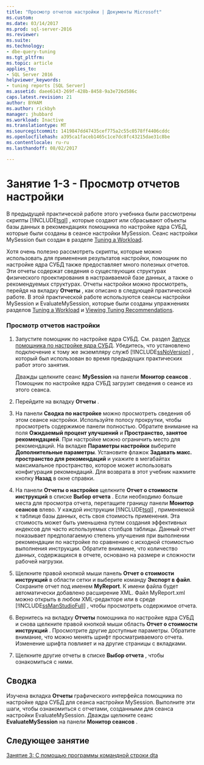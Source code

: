 ```yaml
---
title: "Просмотр отчетов настройки | Документы Microsoft"
ms.custom: 
ms.date: 03/14/2017
ms.prod: sql-server-2016
ms.reviewer: 
ms.suite: 
ms.technology:
- dbe-query-tuning
ms.tgt_pltfrm: 
ms.topic: article
applies_to:
- SQL Server 2016
helpviewer_keywords:
- tuning reports [SQL Server]
ms.assetid: daee6143-269f-428b-8458-9a3e726d586c
caps.latest.revision: 21
author: BYHAM
ms.author: rickbyh
manager: jhubbard
ms.workload: Inactive
ms.translationtype: MT
ms.sourcegitcommit: 1419847dd47435cef775a2c55c0578ff4406cddc
ms.openlocfilehash: a395ca1faceb1465c1ce7dc8fc43215dae31c8be
ms.contentlocale: ru-ru
ms.lasthandoff: 08/02/2017

---
```

# <a name="lesson-1-3---viewing-tuning-reports"></a>Занятие 1-3 - Просмотр отчетов настройки
В предыдущей практической работе этого учебника были рассмотрены скрипты [!INCLUDE[tsql](../../includes/tsql-md.md)] , которые создают или сбрасывают объекты базы данных в рекомендациях помощника по настройке ядра СУБД, которые были созданы в сеансе настройки MySession. Сеанс настройки MySession был создан в разделе [Tuning a Workload](../../tools/dta/lesson-1-1-tuning-a-workload.md).  
  
Хотя очень полезно рассмотреть скрипты, которые можно использовать для применения результатов настройки, помощник по настройке ядра СУБД также предоставляет много полезных отчетов. Эти отчеты содержат сведения о существующих структурах физического проектирования в настраиваемой базе данных, а также о рекомендуемых структурах. Отчеты настройки можно просмотреть, перейдя на вкладку **Отчеты** , как описано в следующей практической работе. В этой практической работе используются сеансы настройки MySession и EvaluateMySession, которые были созданы упражнениях разделов [Tuning a Workload](../../tools/dta/lesson-1-1-tuning-a-workload.md) и [Viewing Tuning Recommendations](../../tools/dta/lesson-1-2-viewing-tuning-recommendations.md).  
  
### <a name="view-tuning-reports"></a>Просмотр отчетов настройки  
  
1.  Запустите помощник по настройке ядра СУБД. См. раздел [Запуск помощника по настройке ядра СУБД](../../tools/dta/lesson-1-1-launching-database-engine-tuning-advisor.md). Убедитесь, что установлено подключение к тому же экземпляру служб [!INCLUDE[ssNoVersion](../../includes/ssnoversion-md.md)] , который был использован во время предыдущих практических работ этого занятия.  
  
    Дважды щелкните сеанс **MySession** на панели **Монитор сеансов** . Помощник по настройке ядра СУБД загрузит сведения о сеансе из этого сеанса.  
  
2.  Перейдите на вкладку **Отчеты** .  
  
3.  На панели **Сводка по настройке** можно просмотреть сведения об этом сеансе настройки. Используйте полосу прокрутки, чтобы просмотреть содержимое панели полностью. Обратите внимание на поля **Ожидаемый процент улучшений** и **Пространство, занятое рекомендацией**. При настройке можно ограничить место для рекомендаций. На вкладке **Параметры настройки** выберите **Дополнительные параметры**. Установите флажок **Задавать макс. пространство для рекомендаций** и укажите в мегабайтах максимальное пространство, которое может использовать конфигурация рекомендаций. Для возврата в этот учебник нажмите кнопку **Назад** в окне справки.  
  
4.  На панели **Отчеты о настройке** щелкните **Отчет о стоимости инструкций** в списке **Выбор отчета** . Если необходимо больше места для просмотра отчета, перетащите границу панели **Монитор сеансов** влево. У каждой инструкции [!INCLUDE[tsql](../../includes/tsql-md.md)] , применяемой к таблице базы данных, есть своя стоимость применения. Эта стоимость может быть уменьшена путем создания эффективных индексов для часто используемых столбцов таблицы. Данный отчет показывает предполагаемую степень улучшения при выполнении рекомендации по настройке по сравнению с исходной стоимостью выполнения инструкции. Обратите внимание, что количество данных, содержащихся в отчете, основано на размере и сложности рабочей нагрузки.  
  
5.  Щелкните правой кнопкой мыши панель **Отчет о стоимости инструкций** в области сетки и выберите команду **Экспорт в файл**. Сохраните отчет под именем **MyReport**. К имени файла будет автоматически добавлено расширение XML. Файл MyReport.xml можно открыть в любом XML-редакторе или в среде [!INCLUDE[ssManStudioFull](../../includes/ssmanstudiofull-md.md)] , чтобы просмотреть содержимое отчета.  
  
6.  Вернитесь на вкладку **Отчеты** помощника по настройке ядра СУБД и снова щелкните правой кнопкой мыши область **Отчет о стоимости инструкций** . Просмотрите другие доступные параметры. Обратите внимание, что можно менять шрифт просматриваемого отчета. Изменение шрифта повлияет и на другие страницы с вкладками.  
  
7.  Щелкните другие отчеты в списке **Выбор отчета** , чтобы ознакомиться с ними.  
  
## <a name="summary"></a>Сводка  
Изучена вкладка **Отчеты** графического интерфейса помощника по настройке ядра СУБД для сеанса настройки MySession. Выполните эти шаги, чтобы ознакомиться с отчетами, созданными для сеанса настройки EvaluateMySession. Дважды щелкните сеанс **EvaluateMySession** на панели **Монитор сеансов** .  
  
## <a name="next-lesson"></a>Следующее занятие  
[Занятие 3: С помощью программы командной строки dta](../../tools/dta/lesson-3-using-the-dta-command-prompt-utility.md)  
  
  
  

